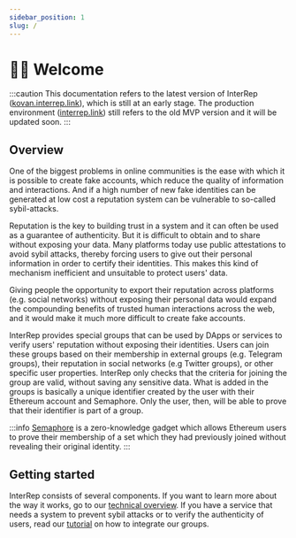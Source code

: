 ```yaml
---
sidebar_position: 1
slug: /
---
```


# 👋🏼 Welcome

:::caution
This documentation refers to the latest version of InterRep ([kovan.interrep.link](https://kovan.interrep.link)), which is still at an early stage. The production environment ([interrep.link](https://interrep.link)) still refers to the old MVP version and it will be updated soon.
:::

## Overview

One of the biggest problems in online communities is the ease with which it is possible to create fake accounts, which reduce the quality of information and interactions. And if a high number of new fake identities can be generated at low cost a reputation system can be vulnerable to so-called sybil-attacks.

Reputation is the key to building trust in a system and it can often be used as a guarantee of authenticity. But it is difficult to obtain and to share without exposing your data. Many platforms today use public attestations to avoid sybil attacks, thereby forcing users to give out their personal information in order to certify their identities. This makes this kind of mechanism inefficient and unsuitable to protect users' data.

Giving people the opportunity to export their reputation across platforms (e.g. social networks) without exposing their personal data would expand the compounding benefits of trusted human interactions across the web, and it would make it much more difficult to create fake accounts.

InterRep provides special groups that can be used by DApps or services to verify users' reputation without exposing their identities. Users can join these groups based on their membership in external groups (e.g. Telegram groups), their reputation in social networks (e.g Twitter groups), or other specific user properties. InterRep only checks that the criteria for joining the group are valid, without saving any sensitive data. What is added in the groups is basically a unique identifier created by the user with their Ethereum account and Semaphore. Only the user, then, will be able to prove that their identifier is part of a group.

:::info
[Semaphore](https://semaphore.appliedzkp.org/) is a zero-knowledge gadget which allows Ethereum users to prove their membership of a set which they had previously joined without revealing their original identity.
:::

## Getting started

InterRep consists of several components. If you want to learn more about the way it works, go to our [technical overview](/technical-overview/intro). If you have a service that needs a system to prevent sybil attacks or to verify the authenticity of users, read our [tutorial](/tutorials/interrep-groups) on how to integrate our groups.
